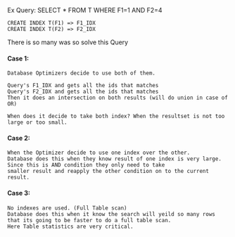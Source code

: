 Ex Query:
    SELECT * FROM T
    WHERE F1=1 AND F2=4 

    CREATE INDEX T(F1) => F1_IDX
    CREATE INDEX T(F2) => F2_IDX


There is so many was so solve this Query
 
#### Case 1:
    Database Optimizers decide to use both of them.

    Query's F1_IDX and gets all the ids that matches
    Query's F2_IDX and gets all the ids that matches
    Then it does an intersection on both results (will do union in case of OR)

    When does it decide to take both index? When the resultset is not too large or too small.

#### Case 2:
    When the Optimizer decide to use one index over the other.
    Database does this when they know result of one index is very large. Since this is AND condition they only need to take 
    smaller result and reapply the other condition on to the current result.

#### Case 3:
    No indexes are used. (Full Table scan)
    Database does this when it know the search will yeild so many rows that its going to be faster to do a full table scan.
    Here Table statistics are very critical.


